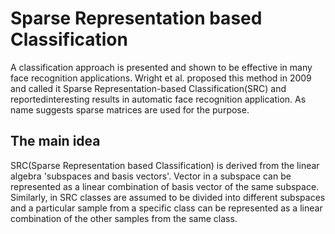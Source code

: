# Sparse Representation based Classification  
  
A classification  approach  is  presented  and  shown  to  be  effective  in many face recognition applications. 
Wright et al.  proposed this method in 2009 and called it Sparse Representation-based Classification(SRC) and reportedinteresting results 
in automatic face recognition application. As name suggests sparse matrices are used for the purpose.  

## The main idea  
SRC(Sparse Representation based Classification) is derived from the linear algebra  'subspaces and basis vectors'. Vector in a subspace can be represented as a linear combination of basis vector of the same subspace. Similarly, in SRC classes are assumed to be divided into different subspaces and a particular sample from a specific class can be represented as a linear combination of the other samples from the same class.
